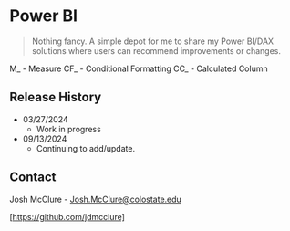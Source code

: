 # Power BI
> Nothing fancy. A simple depot for me to share my Power BI/DAX solutions where users can recommend improvements or changes.

M_ - Measure
CF_ - Conditional Formatting
CC_ - Calculated Column

## Release History

* 03/27/2024
    * Work in progress
 * 09/13/2024
      * Continuing to add/update.

## Contact

Josh McClure - Josh.McClure@colostate.edu

[https://github.com/jdmcclure]
